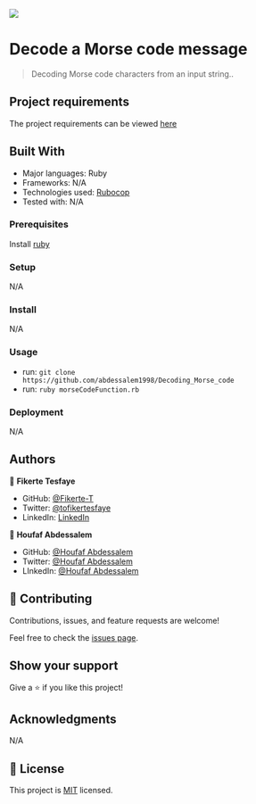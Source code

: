 ![](https://img.shields.io/badge/Microverse-blueviolet)

# Decode a Morse code message

> Decoding Morse code characters from an input string..

## Project requirements

The project requirements can be viewed [here](https://github.com/microverseinc/curriculum-ruby/blob/main/simple-ruby/morse_code.md)

## Built With

- Major languages: Ruby
- Frameworks: N/A
- Technologies used: [Rubocop](https://rubocop.org/)
- Tested with: N/A

### Prerequisites

Install [ruby](https://www.ruby-lang.org/en/)

### Setup

N/A

### Install

N/A

### Usage

- run: `git clone https://github.com/abdessalem1998/Decoding_Morse_code`
- run: `ruby morseCodeFunction.rb`

### Deployment

N/A

## Authors

👤 **Fikerte Tesfaye**

- GitHub: [@Fikerte-T](https://github.com/Fikerte-T)
- Twitter: [@tofikertesfaye](https://twitter.com/tofikertesfaye)
- LinkedIn: [LinkedIn](https://www.linkedin.com/in/fikerte-tesfaye-a68337216/)

👤 **Houfaf Abdessalem**

- GitHub: [@Houfaf Abdessalem](https://github.com/abdessalem1998)
- Twitter: [@Houfaf Abdessalem](https://twitter.com/HAbdssalem)
- LInkedIn: [@Houfaf Abdessalem](https://www.linkedin.com/in/houfafabdessalem/)

## 🤝 Contributing

Contributions, issues, and feature requests are welcome!

Feel free to check the [issues page](https://github.com/Hombre2014/Decode-a-morse-code).

## Show your support

Give a ⭐️ if you like this project!

## Acknowledgments

N/A

## 📝 License

This project is [MIT](./license.md) licensed.
